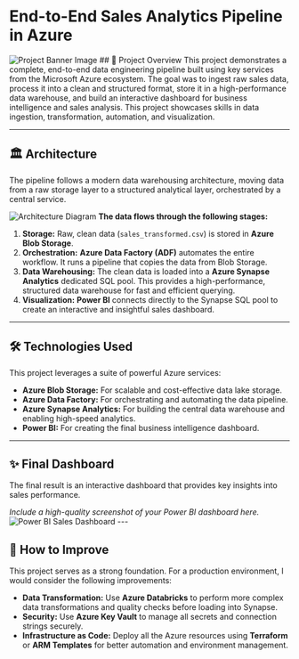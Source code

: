 # End-to-End Sales Analytics Pipeline in Azure

![Project Banner Image](link_to_your_banner_image.png)  ## 📖 Project Overview
This project demonstrates a complete, end-to-end data engineering pipeline built using key services from the Microsoft Azure ecosystem. The goal was to ingest raw sales data, process it into a clean and structured format, store it in a high-performance data warehouse, and build an interactive dashboard for business intelligence and sales analysis. This project showcases skills in data ingestion, transformation, automation, and visualization.

---

## 🏛️ Architecture
The pipeline follows a modern data warehousing architecture, moving data from a raw storage layer to a structured analytical layer, orchestrated by a central service.

![Architecture Diagram](link_to_your_architecture_diagram.png) **The data flows through the following stages:**
1.  **Storage:** Raw, clean data (`sales_transformed.csv`) is stored in **Azure Blob Storage**.
2.  **Orchestration:** **Azure Data Factory (ADF)** automates the entire workflow. It runs a pipeline that copies the data from Blob Storage.
3.  **Data Warehousing:** The clean data is loaded into a **Azure Synapse Analytics** dedicated SQL pool. This provides a high-performance, structured data warehouse for fast and efficient querying.
4.  **Visualization:** **Power BI** connects directly to the Synapse SQL pool to create an interactive and insightful sales dashboard.

---

## 🛠️ Technologies Used
This project leverages a suite of powerful Azure services:
* **Azure Blob Storage:** For scalable and cost-effective data lake storage.
* **Azure Data Factory:** For orchestrating and automating the data pipeline.
* **Azure Synapse Analytics:** For building the central data warehouse and enabling high-speed analytics.
* **Power BI:** For creating the final business intelligence dashboard.

---

## ✨ Final Dashboard
The final result is an interactive dashboard that provides key insights into sales performance.

*Include a high-quality screenshot of your Power BI dashboard here.*
![Power BI Sales Dashboard](link_to_your_dashboard_screenshot.png) ---

## 🚀 How to Improve
This project serves as a strong foundation. For a production environment, I would consider the following improvements:
* **Data Transformation:** Use **Azure Databricks** to perform more complex data transformations and quality checks before loading into Synapse.
* **Security:** Use **Azure Key Vault** to manage all secrets and connection strings securely.
* **Infrastructure as Code:** Deploy all the Azure resources using **Terraform** or **ARM Templates** for better automation and environment management.
